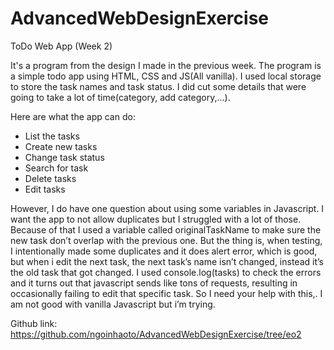# AdvancedWebDesignExercise
ToDo Web App (Week 2)

It's a program from the design I made in the previous week. The program is a simple todo app using HTML, CSS and JS(All vanilla). 
I used local storage to store the task names and task status. 
I did cut some details that were going to take a lot of time(category, add category,...).

Here are what the app can do:
- List the tasks
- Create new tasks
- Change task status
- Search for task
- Delete tasks
- Edit tasks

However, I do have one question about using some variables in Javascript. 
I want the app to not allow duplicates but I struggled with a lot of those. 
Because of that I used a variable called originalTaskName to make sure the new task don’t overlap with the previous one.
But the thing is, when testing, I intentionally made some duplicates and it does alert error, which is good, but when i edit the next task, 
the next task’s name isn’t changed, instead it’s the old task that got changed. I used console.log(tasks) to check the errors 
and it turns out that javascript sends like tons of requests, resulting in occasionally failing to edit that specific task. 
So I need your help with this,. I am not good with vanilla Javascript but i’m trying. 

Github link: https://github.com/ngoinhaoto/AdvancedWebDesignExercise/tree/eo2
